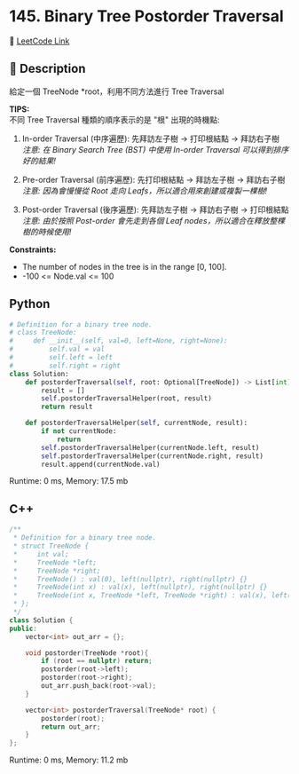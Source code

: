 # 145. Binary Tree Postorder Traversal

🔗 [LeetCode Link](https://leetcode.com/problems/binary-tree-postorder-traversal/)

## :beginner: Description

給定一個 TreeNode *root，利用不同方法進行 Tree Traversal

**TIPS:**  
不同 Tree Traversal 種類的順序表示的是 "根" 出現的時機點:

1. In-order Traversal (中序遍歷): 先拜訪左子樹 → 打印根結點 → 拜訪右子樹  
   *注意: 在 Binary Search Tree (BST) 中使用 In-order Traversal 可以得到排序好的結果!*

2. Pre-order Traversal (前序遍歷): 先打印根結點 → 拜訪左子樹 → 拜訪右子樹  
   *注意: 因為會慢慢從 Root 走向 Leafs，所以適合用來創建或複製一棵樹!*

3. Post-order Traversal (後序遍歷): 先拜訪左子樹 → 拜訪右子樹 → 打印根結點  
   *注意: 由於按照 Post-order 會先走到各個 Leaf nodes，所以適合在釋放整棵樹的時候使用!*

**Constraints:**  
* The number of nodes in the tree is in the range [0, 100].
* -100 <= Node.val <= 100

## Python 

```python
# Definition for a binary tree node.
# class TreeNode:
#     def __init__(self, val=0, left=None, right=None):
#         self.val = val
#         self.left = left
#         self.right = right
class Solution:
    def postorderTraversal(self, root: Optional[TreeNode]) -> List[int]:
        result = []
        self.postorderTraversalHelper(root, result)
        return result

    def postorderTraversalHelper(self, currentNode, result):
        if not currentNode:
            return
        self.postorderTraversalHelper(currentNode.left, result)
        self.postorderTraversalHelper(currentNode.right, result)
        result.append(currentNode.val)
```
Runtime: 0 ms, Memory: 17.5 mb

## C++

```c++
/**
 * Definition for a binary tree node.
 * struct TreeNode {
 *     int val;
 *     TreeNode *left;
 *     TreeNode *right;
 *     TreeNode() : val(0), left(nullptr), right(nullptr) {}
 *     TreeNode(int x) : val(x), left(nullptr), right(nullptr) {}
 *     TreeNode(int x, TreeNode *left, TreeNode *right) : val(x), left(left), right(right) {}
 * };
 */
class Solution {
public:
    vector<int> out_arr = {};

    void postorder(TreeNode *root){
        if (root == nullptr) return;
        postorder(root->left);
        postorder(root->right);
        out_arr.push_back(root->val);
    }

    vector<int> postorderTraversal(TreeNode* root) {
        postorder(root);
        return out_arr;
    }
};
```
Runtime: 0 ms, Memory: 11.2 mb

